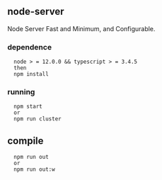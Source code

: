 ## node-server
Node Server Fast and Minimum, and Configurable.

### dependence
```
  node > = 12.0.0 && typescript > = 3.4.5
  then
  npm install
```

### running
```
  npm start
  or
  npm run cluster
```

## compile
```
  npm run out
  or
  npm run out:w
```